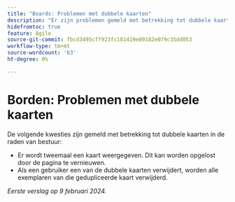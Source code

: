 ```yaml
---
title: "Boards: Problemen met dubbele kaarten"
description: "Er zijn problemen gemeld met betrekking tot dubbele kaarten in de raden van bestuur."
hidefromtoc: true
feature: Agile
source-git-commit: fbcd3495cff923fc181419e89182e079c35dd053
workflow-type: tm+mt
source-wordcount: '63'
ht-degree: 0%

---
```



# Borden: Problemen met dubbele kaarten

De volgende kwesties zijn gemeld met betrekking tot dubbele kaarten in de raden van bestuur:

* Er wordt tweemaal een kaart weergegeven. Dit kan worden opgelost door de pagina te vernieuwen.
* Als een gebruiker een van de dubbele kaarten verwijdert, worden alle exemplaren van die gedupliceerde kaart verwijderd.

_Eerste verslag op 9 februari 2024._
